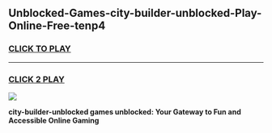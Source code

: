 
## Unblocked-Games-city-builder-unblocked-Play-Online-Free-tenp4
<h3>
<a href="https://premium76.site?title=city-builder-unblocked&ref=26A">CLICK TO PLAY</a></h3>
<hr>

<h3>
<a href="https://premium76.site?title=city-builder-unblocked&ref=26A">CLICK 2 PLAY</a>
  
</h3>

<a href="https://premium76.site?title=city-builder-unblocked&ref=26A"><img src="https://clearcache.store/games.png"></a>


**city-builder-unblocked games unblocked: Your Gateway to Fun and Accessible Online Gaming**
